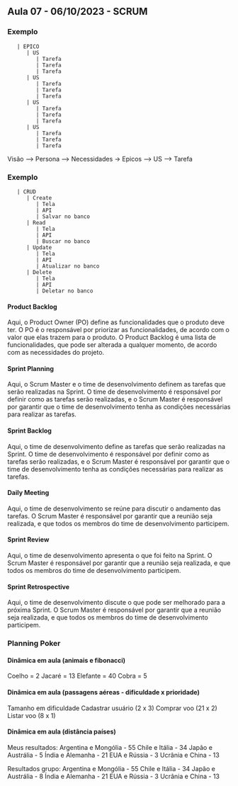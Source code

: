 ## Aula 07 - 06/10/2023 - SCRUM

### Exemplo
```
   | EPICO
      | US
         | Tarefa
         | Tarefa
         | Tarefa
      | US
         | Tarefa
         | Tarefa
         | Tarefa
      | US
         | Tarefa
         | Tarefa
         | Tarefa
      | US
         | Tarefa
         | Tarefa
         | Tarefa
```
Visão --> Persona --> Necessidades -> Epicos --> US --> Tarefa

### Exemplo
```
   | CRUD
      | Create
         | Tela
         | API
         | Salvar no banco
      | Read
         | Tela
         | API
         | Buscar no banco
      | Update
         | Tela
         | API
         | Atualizar no banco
      | Delete
         | Tela
         | API
         | Deletar no banco
```

#### Product Backlog

Aqui, o Product Owner (PO) define as funcionalidades que o produto deve ter. O PO é o responsável por priorizar as funcionalidades, de acordo com o valor que elas trazem para o produto. O Product Backlog é uma lista de funcionalidades, que pode ser alterada a qualquer momento, de acordo com as necessidades do projeto.

#### Sprint Planning

Aqui, o Scrum Master e o time de desenvolvimento definem as tarefas que serão realizadas na Sprint. O time de desenvolvimento é responsável por definir como as tarefas serão realizadas, e o Scrum Master é responsável por garantir que o time de desenvolvimento tenha as condições necessárias para realizar as tarefas.

#### Sprint Backlog

Aqui, o time de desenvolvimento define as tarefas que serão realizadas na Sprint. O time de desenvolvimento é responsável por definir como as tarefas serão realizadas, e o Scrum Master é responsável por garantir que o time de desenvolvimento tenha as condições necessárias para realizar as tarefas.

#### Daily Meeting

Aqui, o time de desenvolvimento se reúne para discutir o andamento das tarefas. O Scrum Master é responsável por garantir que a reunião seja realizada, e que todos os membros do time de desenvolvimento participem.

#### Sprint Review

Aqui, o time de desenvolvimento apresenta o que foi feito na Sprint. O Scrum Master é responsável por garantir que a reunião seja realizada, e que todos os membros do time de desenvolvimento participem.

#### Sprint Retrospective

Aqui, o time de desenvolvimento discute o que pode ser melhorado para a próxima Sprint. O Scrum Master é responsável por garantir que a reunião seja realizada, e que todos os membros do time de desenvolvimento participem.

### Planning Poker

#### Dinâmica em aula (animais e fibonacci)

Coelho = 2
Jacaré = 13
Elefante = 40
Cobra = 5

#### Dinâmica em aula (passagens aéreas - dificuldade x prioridade)

Tamanho em dificuldade
Cadastrar usuário (2 x 3)
Comprar voo (21 x 2)
Listar voo (8 x 1)

#### Dinâmica em aula (distância países)

Meus resultados:
Argentina e Mongólia - 55
Chile e Itália - 34
Japão e Austrália - 5
Índia e Alemanha - 21
EUA e Rússia - 3
Ucrânia e China - 13

Resultados grupo:
Argentina e Mongólia - 55
Chile e Itália - 34
Japão e Austrália - 8
Índia e Alemanha - 21
EUA e Rússia - 3
Ucrânia e China - 13
